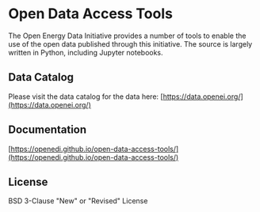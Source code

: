 # Open Data Access Tools
The Open Energy Data Initiative provides a number of tools to enable the use of the open data published through this initiative. The source is largely written in Python, including Jupyter notebooks.

## Data Catalog
Please visit the data catalog for the data here:  [https://data.openei.org/](https://data.openei.org/)

## Documentation
[https://openedi.github.io/open-data-access-tools/](https://openedi.github.io/open-data-access-tools/)


## License
BSD 3-Clause "New" or "Revised" License
